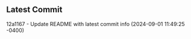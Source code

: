 
## Latest Commit
12a1167 - Update README with latest commit info (2024-09-01 11:49:25 -0400) <Yunxi-Zhou>
